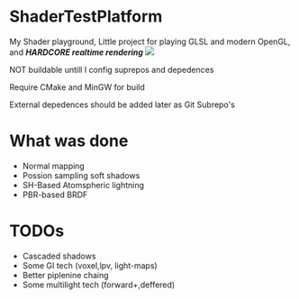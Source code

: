 # ShaderTestPlatform
My Shader playground, Little project for playing GLSL and modern OpenGL, and ***HARDCORE realtime rendering***
![](https://www.dropbox.com/s/85a514zs9cjf9mq/test_model48_blum_fix.JPG?raw=1)



NOT buildable untill I config suprepos and depedences


Require CMake and MinGW for build

External depedences should be added later as Git Subrepo's
# What was done
 * Normal mapping
 * Possion sampling soft shadows
 * SH-Based Atomspheric lightning
 * PBR-based BRDF

# TODOs
* Cascaded shadows
* Some GI tech (voxel,lpv, light-maps)
* Better piplenine chaing
* Some multilight tech (forward+,deffered)


